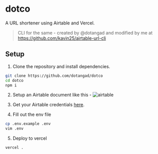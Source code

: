 # dotco

A URL shortener using Airtable and Vercel.

> CLI for the same - created by @dotangad and modified by me at https://github.com/kavin25/airtable-url-cli

## Setup

1. Clone the repository and install dependencies.
```sh
git clone https://github.com/dotangad/dotco
cd dotco
npm i
```

2. Setup an Airtable document like this -
![airtable](https://i.imgur.com/g1cSOPW.png)

3. Get your Airtable credentials [here](https://airtable.com/api).

4. Fill out the env file
```sh
cp .env.example .env
vim .env
```

5. Deploy to vercel
```sh
vercel .
```
